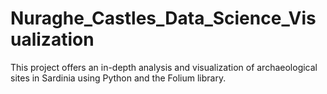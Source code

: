 # Nuraghe_Castles_Data_Science_Visualization
This project offers an in-depth analysis and visualization of archaeological sites in Sardinia using Python and the Folium library.
